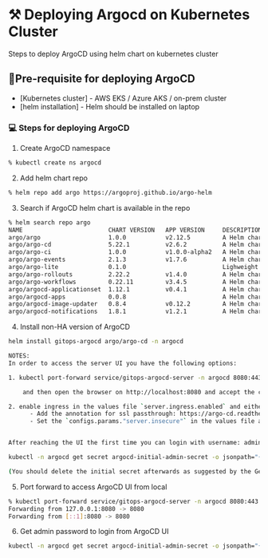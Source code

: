# ⚒️ Deploying Argocd on Kubernetes Cluster

Steps to deploy ArgoCD using helm chart on kubernetes cluster


## 🤳Pre-requisite for deploying ArgoCD

- [Kubernetes cluster] - AWS EKS / Azure AKS / on-prem cluster
- [helm installation] - Helm should be installed on laptop

### 💻 Steps for deploying ArgoCD
1. Create ArgoCD namespace
```sh
% kubectl create ns argocd
```

2. Add helm chart repo
```sh
% helm repo add argo https://argoproj.github.io/argo-helm
```

3. Search if ArgoCD helm chart is available in the repo
```sh
% helm search repo argo
NAME                      	CHART VERSION	APP VERSION  	DESCRIPTION                                       
argo/argo                 	1.0.0        	v2.12.5      	A Helm chart for Argo Workflows                   
argo/argo-cd              	5.22.1       	v2.6.2       	A Helm chart for Argo CD, a declarative, GitOps...
argo/argo-ci              	1.0.0        	v1.0.0-alpha2	A Helm chart for Argo-CI                          
argo/argo-events          	2.1.3        	v1.7.6       	A Helm chart for Argo Events, the event-driven ...
argo/argo-lite            	0.1.0        	             	Lighweight workflow engine for Kubernetes         
argo/argo-rollouts        	2.22.2       	v1.4.0       	A Helm chart for Argo Rollouts                    
argo/argo-workflows       	0.22.11      	v3.4.5       	A Helm chart for Argo Workflows                   
argo/argocd-applicationset	1.12.1       	v0.4.1       	A Helm chart for installing ArgoCD ApplicationSet 
argo/argocd-apps          	0.0.8        	             	A Helm chart for managing additional Argo CD Ap...
argo/argocd-image-updater 	0.8.4        	v0.12.2      	A Helm chart for Argo CD Image Updater, a tool ...
argo/argocd-notifications 	1.8.1        	v1.2.1       	A Helm chart for ArgoCD notifications, an add-o...

```

4. Install non-HA version of ArgoCD
```sh
helm install gitops-argocd argo/argo-cd -n argocd

NOTES:
In order to access the server UI you have the following options:

1. kubectl port-forward service/gitops-argocd-server -n argocd 8080:443

    and then open the browser on http://localhost:8080 and accept the certificate

2. enable ingress in the values file `server.ingress.enabled` and either
      - Add the annotation for ssl passthrough: https://argo-cd.readthedocs.io/en/stable/operator-manual/ingress/#option-1-ssl-passthrough
      - Set the `configs.params."server.insecure"` in the values file and terminate SSL at your ingress: https://argo-cd.readthedocs.io/en/stable/operator-manual/ingress/#option-2-multiple-ingress-objects-and-hosts


After reaching the UI the first time you can login with username: admin and the random password generated during the installation. You can find the password by running:

kubectl -n argocd get secret argocd-initial-admin-secret -o jsonpath="{.data.password}" | base64 -d

(You should delete the initial secret afterwards as suggested by the Getting Started Guide: https://argo-cd.readthedocs.io/en/stable/getting_started/#4-login-using-the-cli)
```

5. Port forward to access ArgoCD UI from local
```sh
% kubectl port-forward service/gitops-argocd-server -n argocd 8080:443
Forwarding from 127.0.0.1:8080 -> 8080
Forwarding from [::1]:8080 -> 8080
```

6. Get admin password to login from ArgoCD UI
```sh
kubectl -n argocd get secret argocd-initial-admin-secret -o jsonpath="{.data.password}" | base64 -d
```
